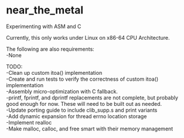 # near_the_metal  
Experimenting with ASM and C  
  
Currently, this only works under Linux on x86-64 CPU Architecture.  
  
The following are also requirements:  
-None
  
TODO:  
-Clean up custom itoa() implementation  
-Create and run tests to verify the correctness of custom itoa() implementation  
-Assembly micro-optimization with C fallback.  
-printf, fprintf, and dprintf replacements are not complete, but probably good enough for now. These will need to be built out as needed.  
-Update porting guide to include clib_supp.s and print variants  
-Add dynamic expansion for thread errno location storage  
-Implement realloc  
-Make malloc, calloc, and free smart with their memory management  
